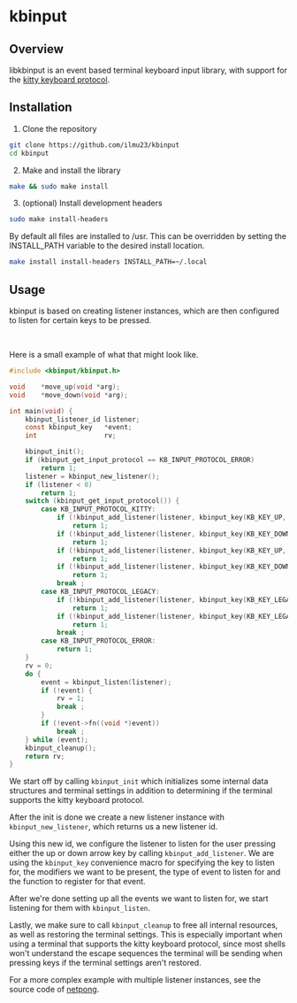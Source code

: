 # kbinput

## Overview

libkbinput is an event based terminal keyboard input library,
with support for the [kitty keyboard protocol](https://sw.kovidgoyal.net/kitty/keyboard-protocol).

## Installation

1. Clone the repository
```bash
git clone https://github.com/ilmu23/kbinput
cd kbinput
```
2. Make and install the library
```bash
make && sudo make install
```
3. (optional) Install development headers
```bash
sudo make install-headers
```

By default all files are installed to /usr. This can be
overridden by setting the INSTALL_PATH variable to
the desired install location.
```bash
make install install-headers INSTALL_PATH=~/.local
```

## Usage

kbinput is based on creating listener instances, which
are then configured to listen for certain keys to be pressed.

<br>

Here is a small example of what that might look like.

```C
#include <kbinput/kbinput.h>

void    *move_up(void *arg);
void    *move_down(void *arg);

int main(void) {
    kbinput_listener_id listener;
    const kbinput_key   *event;
    int                 rv;

    kbinput_init();
    if (kbinput_get_input_protocol == KB_INPUT_PROTOCOL_ERROR)
        return 1;
    listener = kbinput_new_listener();
    if (listener < 0)
        return 1;
    switch (kbinput_get_input_protocol()) {
        case KB_INPUT_PROTOCOL_KITTY:
            if (!kbinput_add_listener(listener, kbinput_key(KB_KEY_UP, 0, KB_EVENT_PRESS, move_up)))
                return 1;
            if (!kbinput_add_listener(listener, kbinput_key(KB_KEY_DOWN, 0, KB_EVENT_PRESS, move_down)))
                return 1;
            if (!kbinput_add_listener(listener, kbinput_key(KB_KEY_UP, 0, KB_EVENT_RELEASE, move_up)))
                return 1;
            if (!kbinput_add_listener(listener, kbinput_key(KB_KEY_DOWN, 0, KB_EVENT_RELEASE, move_down)))
                return 1;
            break ;
        case KB_INPUT_PROTOCOL_LEGACY:
            if (!kbinput_add_listener(listener, kbinput_key(KB_KEY_LEGACY_UP, 0, KB_EVENT_PRESS, move_up)))
                return 1;
            if (!kbinput_add_listener(listener, kbinput_key(KB_KEY_LEGACY_DOWN, 0, KB_EVENT_PRESS, move_down)))
                return 1;
            break ;
        case KB_INPUT_PROTOCOL_ERROR:
            return 1;
    }
    rv = 0;
    do {
        event = kbinput_listen(listener);
        if (!event) {
            rv = 1;
            break ;
        }
        if (!event->fn((void *)event))
            break ;
    } while (event);
    kbinput_cleanup();
    return rv;
}
```

We start off by calling `kbinput_init` which initializes some internal
data structures and terminal settings in addition to determining if
the terminal supports the kitty keyboard protocol.

After the init is done we create a new listener instance with `kbinput_new_listener`,
which returns us a new listener id.

Using this new id, we configure the listener to listen for the user pressing
either the up or down arrow key by calling `kbinput_add_listener`. We are using
the `kbinput_key` convenience macro for specifying the key to listen for,
the modifiers we want to be present, the type of event to listen for and
the function to register for that event.

After we're done setting up all the events we want to listen for,
we start listening for them with `kbinput_listen`.

Lastly, we make sure to call `kbinput_cleanup` to free all internal
resources, as well as restoring the terminal settings. This is especially
important when using a terminal that supports the kitty keyboard protocol,
since most shells won't understand the escape sequences the terminal will
be sending when pressing keys if the terminal settings aren't restored.

For a more complex example with multiple listener instances, see the
source code of [netpong](https://github.com/ilmu23/netpong_client).
